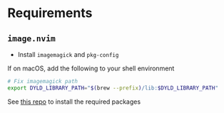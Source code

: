 # Requirements

## `image.nvim`

- Install `imagemagick` and `pkg-config`

If on macOS, add the following to your shell environment

```bash
# Fix imagemagick path
export DYLD_LIBRARY_PATH="$(brew --prefix)/lib:$DYLD_LIBRARY_PATH"
```

See [this repo](https://github.com/etiennecollin/dotfiles) to install the required packages
